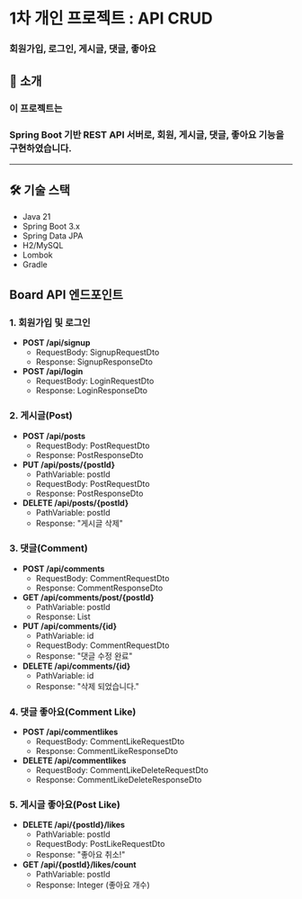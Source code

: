 # 1차 개인 프로젝트 : API CRUD
### 회원가입, 로그인, 게시글, 댓글, 좋아요

## 📖 소개
### 이 프로젝트는 
### Spring Boot 기반 REST API 서버로, 회원, 게시글, 댓글, 좋아요 기능을 구현하였습니다.

---

## 🛠️ 기술 스택

- Java 21
- Spring Boot 3.x
- Spring Data JPA
- H2/MySQL
- Lombok
- Gradle

## Board API 엔드포인트

### 1. 회원가입 및 로그인
- **POST /api/signup**
    - RequestBody: SignupRequestDto
    - Response: SignupResponseDto
- **POST /api/login**
    - RequestBody: LoginRequestDto
    - Response: LoginResponseDto

### 2. 게시글(Post)
- **POST /api/posts**
    - RequestBody: PostRequestDto
    - Response: PostResponseDto
- **PUT /api/posts/{postId}**
    - PathVariable: postId
    - RequestBody: PostRequestDto
    - Response: PostResponseDto
- **DELETE /api/posts/{postId}**
    - PathVariable: postId
    - Response: "게시글 삭제"

### 3. 댓글(Comment)
- **POST /api/comments**
    - RequestBody: CommentRequestDto
    - Response: CommentResponseDto
- **GET /api/comments/post/{postId}**
    - PathVariable: postId
    - Response: List<CommentResponseDto>
- **PUT /api/comments/{id}**
    - PathVariable: id
    - RequestBody: CommentRequestDto
    - Response: "댓글 수정 완료"
- **DELETE /api/comments/{id}**
    - PathVariable: id
    - Response: "삭제 되었습니다."

### 4. 댓글 좋아요(Comment Like)
- **POST /api/commentlikes**
    - RequestBody: CommentLikeRequestDto
    - Response: CommentLikeResponseDto
- **DELETE /api/commentlikes**
    - RequestBody: CommentLikeDeleteRequestDto
    - Response: CommentLikeDeleteResponseDto

### 5. 게시글 좋아요(Post Like)
- **DELETE /api/{postId}/likes**
    - PathVariable: postId
    - RequestBody: PostLikeRequestDto
    - Response: "좋아요 취소!"
- **GET /api/{postId}/likes/count**
    - PathVariable: postId
    - Response: Integer (좋아요 개수)
